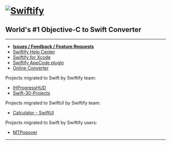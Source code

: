 # [![Swiftify](https://swiftify.com/img/logo-text.png)](https://swiftify.com/)
## World's #1 Objective-C to Swift Converter

----

- [**Issues / Feedback / Feature Requests**](https://github.com/alex-swiftify/Swiftify/issues) 
- [Swiftify Help Center](https://support.swiftify.com/hc/en-us)
- [Swiftify for Xcode](https://itunes.apple.com/us/app/swiftify-objective-c-to-swift/id1183412116?mt=12)
- [Swiftify AppCode plugin](https://plugins.jetbrains.com/plugin/9701-swiftify)
- [Online Converter](https://swiftify.com/converter/code/)

Projects migrated to Swift by Swiftify team:
- [IHProgressHUD](https://github.com/Swiftify-Corp/IHProgressHUD)
- [Swift-30-Projects](https://github.com/Swiftify-Corp/Swift-30-Projects)

Projects migrated to SwiftUI by Swiftify team:
- [Calculator - SwiftUI](https://github.com/Swiftify-Corp/Calculator-SwiftUI)

Projects migrated to Swift by Swiftify users:
- [MTPopover](https://github.com/mylemans/MTPopover)


----
